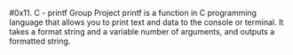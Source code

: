 #0x11. C - printf
Group Project
printf is a function in C programming language that allows you to print text and data to
 the console or terminal. It takes a format string and a variable number of arguments, and outputs a formatted string. 
